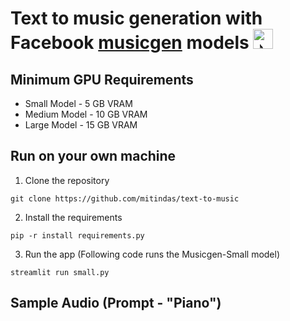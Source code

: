 # Text to music generation with Facebook [musicgen](https://github.com/facebookresearch/audiocraft/blob/main/docs/MUSICGEN.md) models <img src="https://fonts.gstatic.com/s/e/notoemoji/latest/1f3b6/512.gif" alt="🎶" width="32" height="32"> 
## Minimum GPU Requirements
 - Small Model - 5 GB VRAM
 - Medium Model - 10 GB VRAM
 - Large Model - 15 GB VRAM
## Run on your own machine
1. Clone the repository
```shell
git clone https://github.com/mitindas/text-to-music
```
2. Install the requirements
```shell
pip -r install requirements.py
```
3. Run the app (Following code runs the Musicgen-Small model)
```shell
streamlit run small.py
```
## Sample Audio (Prompt - "Piano")
